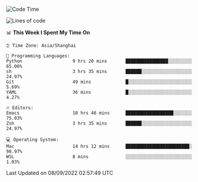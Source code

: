 <!--START_SECTION:waka-->
![Code Time](http://img.shields.io/badge/Code%20Time-852%20hrs%2050%20mins-blue)

![Lines of code](https://img.shields.io/badge/From%20Hello%20World%20I%27ve%20Written-22%20Thousand%20lines%20of%20code-blue)

📊 **This Week I Spent My Time On** 

```text
⌚︎ Time Zone: Asia/Shanghai

💬 Programming Languages: 
Python                   9 hrs 20 mins       ████████████████░░░░░░░░░   65.06% 
sh                       3 hrs 35 mins       ██████░░░░░░░░░░░░░░░░░░░   24.97% 
Git                      49 mins             █░░░░░░░░░░░░░░░░░░░░░░░░   5.69% 
YAML                     36 mins             █░░░░░░░░░░░░░░░░░░░░░░░░   4.27%

🔥 Editors: 
Emacs                    10 hrs 46 mins      ██████████████████░░░░░░░   75.03% 
Zsh                      3 hrs 35 mins       ██████░░░░░░░░░░░░░░░░░░░   24.97%

💻 Operating System: 
Mac                      14 hrs 12 mins      ████████████████████████░   98.97% 
WSL                      8 mins              ░░░░░░░░░░░░░░░░░░░░░░░░░   1.03%

```


 Last Updated on 08/09/2022 02:57:49 UTC
<!--END_SECTION:waka-->
